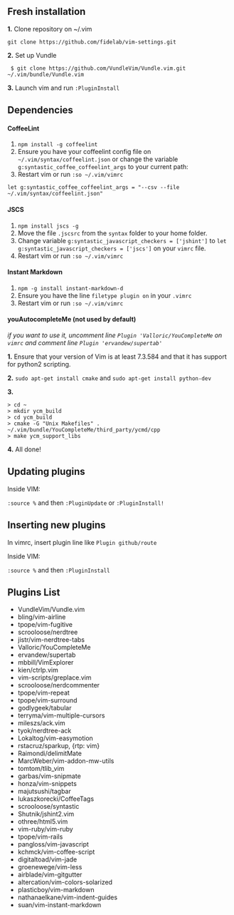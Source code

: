 ## Fresh installation

**1.** Clone repository on ~/.vim

`git clone https://github.com/fidelab/vim-settings.git`

**2.** Set up Vundle

` $ git clone https://github.com/VundleVim/Vundle.vim.git ~/.vim/bundle/Vundle.vim`

**3.** Launch vim and run `:PluginInstall`

## Dependencies

#### CoffeeLint

1. `npm install -g coffeelint`
2. Ensure you have your coffeelint config file on `~/.vim/syntax/coffeelint.json` or change the variable 
`g:syntastic_coffee_coffeelint_args` to your current path: 
3. Restart vim or run `:so ~/.vim/vimrc`

`let g:syntastic_coffee_coffeelint_args = "--csv --file ~/.vim/syntax/coffeelint.json"`

#### JSCS

1. `npm install jscs -g`
2. Move the file `.jscsrc` from the `syntax` folder to your home folder.
3. Change variable `g:syntastic_javascript_checkers = ['jshint']` to `let g:syntastic_javascript_checkers = ['jscs']` on your `vimrc` file.
4. Restart vim or run `:so ~/.vim/vimrc`

#### Instant Markdown

1. `npm -g install instant-markdown-d`
2. Ensure you have the line `filetype plugin on` in your `.vimrc`
3. Restart vim or run `:so ~/.vim/vimrc`

#### youAutocompleteMe (not used by default) 
_if you want to use it, uncomment line `Plugin 'Valloric/YouCompleteMe` on `vimrc` and comment line `Plugin 'ervandew/supertab'`_

**1.** Ensure that your version of Vim is at least 7.3.584 and that it has support for python2 scripting.

**2.** `sudo apt-get install cmake` and `sudo apt-get install python-dev`

**3.**    
    
    > cd ~
    > mkdir ycm_build
    > cd ycm_build
    > cmake -G "Unix Makefiles" . ~/.vim/bundle/YouCompleteMe/third_party/ycmd/cpp
    > make ycm_support_libs

**4.** All done!

## Updating plugins

Inside VIM:

`:source %` and then `:PluginUpdate` or `:PluginInstall!`

## Inserting new plugins

In vimrc, insert plugin line like `Plugin github/route`

Inside VIM: 

`:source %` and then `:PluginInstall`

## Plugins List

+ VundleVim/Vundle.vim
+ bling/vim-airline
+ tpope/vim-fugitive
+ scrooloose/nerdtree
+ jistr/vim-nerdtree-tabs
+ Valloric/YouCompleteMe
+ ervandew/supertab
+ mbbill/VimExplorer
+ kien/ctrlp.vim
+ vim-scripts/greplace.vim
+ scrooloose/nerdcommenter
+ tpope/vim-repeat
+ tpope/vim-surround
+ godlygeek/tabular
+ terryma/vim-multiple-cursors
+ mileszs/ack.vim
+ tyok/nerdtree-ack
+ Lokaltog/vim-easymotion
+ rstacruz/sparkup, {rtp: vim}
+ Raimondi/delimitMate
+ MarcWeber/vim-addon-mw-utils
+ tomtom/tlib_vim
+ garbas/vim-snipmate
+ honza/vim-snippets
+ majutsushi/tagbar
+ lukaszkorecki/CoffeeTags
+ scrooloose/syntastic
+ Shutnik/jshint2.vim
+ othree/html5.vim
+ vim-ruby/vim-ruby
+ tpope/vim-rails
+ pangloss/vim-javascript
+ kchmck/vim-coffee-script
+ digitaltoad/vim-jade
+ groenewege/vim-less
+ airblade/vim-gitgutter
+ altercation/vim-colors-solarized
+ plasticboy/vim-markdown
+ nathanaelkane/vim-indent-guides
+ suan/vim-instant-markdown
